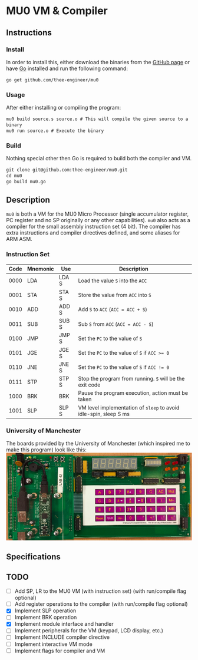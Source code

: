 # MU0 VM & Compiler

## Instructions

### Install

In order to install this, either download the binaries from the [GitHub page](https://github.com/thee-engineer/mu0/releases) or have [Go](https://golang.org/dl/) installed and run the following command:

```shell
go get github.com/thee-engineer/mu0
```

### Usage

After either installing or compiling the program:

```shell
mu0 build source.s source.o # This will compile the given source to a binary
mu0 run source.o # Execute the binary
```

### Build

Nothing special other then Go is required to build both the compiler and VM.

```shell
git clone git@github.com:thee-engineer/mu0.git
cd mu0
go build mu0.go
```

## Description

`mu0` is both a VM for the MU0 Micro Processor (single
accumulator register, PC register and no SP originally or any other capabilities).
`mu0` also acts as a compiler for the small assembly instruction set (4 bit). The compiler
has extra instructions and compiler directives defined, and some aliases for ARM ASM.

### Instruction Set

| Code | Mnemonic | Use      | Description                                               |
|------|-----------|----------|-----------------------------------------------------------|
| 0000 | LDA       | LDA S    | Load the value `S` into the `ACC`                         |
| 0001 | STA       | STA S    | Store the value from `ACC` into `S`                       |
| 0010 | ADD       | ADD S    | Add `S` to `ACC` (`ACC = ACC + S`)                        |
| 0011 | SUB       | SUB S    | Sub `S` from `ACC` (`ACC = ACC - S`)                      |
| 0100 | JMP       | JMP S    | Set the `PC` to the value of `S`                          |
| 0101 | JGE       | JGE S    | Set the `PC` to the value of `S` if `ACC >= 0`            |
| 0110 | JNE       | JNE S    | Set the `PC` to the value of `S` if `ACC != 0`            |
| 0111 | STP       | STP S    | Stop the program from running. `S` will be the exit code  |
| 1000 | BRK       | BRK      | Pause the program execution, action must be taken         |
| 1001 | SLP       | SLP S    | VM level implementation of `sleep` to avoid idle-spin, sleep S ms     |

### University of Manchester

The boards provided by the University of Manchester (which inspired me to make this program) look like this:
![UoM Board](./uomboard.png)

## Specifications

## TODO

- [ ] Add SP, LR to the MU0 VM (with instruction set) (with run/compile flag optional)
- [ ] Add register operations to the compiler (with run/compile flag optional)
- [x] Implement SLP operation
- [ ] Implement BRK operation
- [x] Implement module interface and handler
- [ ] Implement peripherals for the VM (keypad, LCD display, etc.)
- [ ] Implement INCLUDE compiler directive
- [ ] Implement interactive VM mode
- [ ] Implement flags for compiler and VM
